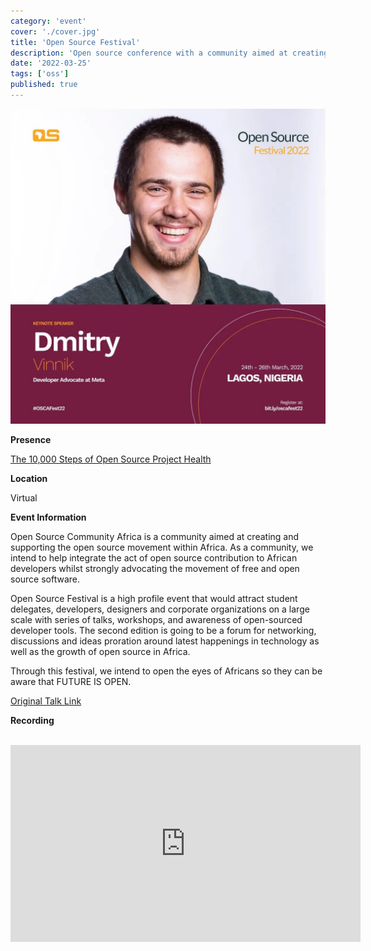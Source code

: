 ```yaml
---
category: 'event'
cover: './cover.jpg'
title: 'Open Source Festival'
description: 'Open source conference with a community aimed at creating and supporting the open source movement within Africa'
date: '2022-03-25'
tags: ['oss']
published: true
---
```

![cover](./cover.jpg)

**Presence**

[The 10,000 Steps of Open Source Project Health](https://dvinnik.dev/presentations/2021/10000-steps-of-open-source-project-health)

**Location**

Virtual

**Event Information**

Open Source Community Africa is a community aimed at creating and supporting the open source movement within Africa. As a community, we intend to help integrate the act of open source contribution to African developers whilst strongly advocating the movement of free and open source software.

Open Source Festival is a high profile event that would attract student delegates, developers, designers and corporate organizations on a large scale with series of talks, workshops, and awareness of open-sourced developer tools. The second edition is going to be a forum for networking, discussions and ideas proration around latest happenings in technology as well as the growth of open source in Africa.

Through this festival, we intend to open the eyes of Africans so they can be aware that FUTURE IS OPEN.

[Original Talk Link](https://festival.oscafrica.org/schedule/)


**Recording**

<br>

<iframe width="560" height="315" src="https://www.youtube.com/embed/m8Ufvyo1tJM" title="YouTube video player" frameborder="0" allow="accelerometer; autoplay; clipboard-write; encrypted-media; gyroscope; picture-in-picture" allowfullscreen></iframe>

<br>
